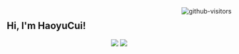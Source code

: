 <a href="https://github.com/HaoyuCui/"> 
  <img align="right", src="https://komarev.com/ghpvc/?username=Haoyucui&label=Visitors&color=red&style=flat&logo=github%22%20alt=%22gtihub-visitors%22" alt="github-visitors"/> 
</a>

## Hi, I'm HaoyuCui!

<div align="center"> <img src="https://github-readme-stats.vercel.app/api?username=haoyucui"/> 
  <img src="https://github-readme-streak-stats.herokuapp.com/?user=haoyucui" /> 
</div>

